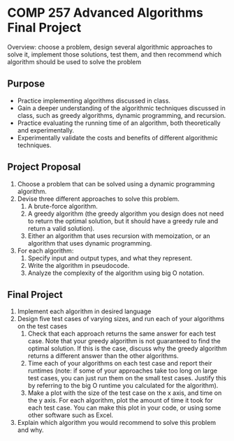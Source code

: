 # COMP 257 Advanced Algorithms Final Project

Overview: choose a problem, design several algorithmic approaches to solve it, implement those solutions, test them, and then recommend which algorithm should be used to solve the problem

## Purpose
- Practice implementing algorithms discussed in class.
- Gain a deeper understanding of the algorithmic techniques discussed in class, such as greedy algorithms, dynamic programming, and recursion.
- Practice evaluating the running time of an algorithm, both theoretically and experimentally.
- Experimentally validate the costs and benefits of different algorithmic techniques.

## Project Proposal
1. Choose a problem that can be solved using a dynamic programming algorithm.
2. Devise three different approaches to solve this problem. 
    1. A brute-force algorithm.
    2. A greedy algorithm (the greedy algorithm you design does not need to return the optimal solution, but it should have a greedy rule and return a valid solution).
    3. Either an algorithm that uses recursion with memoization, or an algorithm that uses dynamic programming.
3. For each algorithm:
    1. Specify input and output types, and what they represent.
    2. Write the algorithm in pseudocode.
    3. Analyze the complexity of the algorithm using big O notation.

## Final Project
1. Implement each algorithm in desired language
2. Design five test cases of varying sizes, and run each of your algorithms on the test cases
    1. Check that each approach returns the same answer for each test case. Note that your greedy algorithm is not guaranteed to find the optimal solution. If this is the case, discuss why the greedy algorithm returns a different answer than the other algorithms.
    2. Time each of your algorithms on each test case and report their runtimes (note: if some of your approaches take too long on large test cases, you can just run them on the small test cases. Justify this by referring to the big O runtime you calculated for the algorithm).
    3. Make a plot with the size of the test case on the x axis, and time on the y axis. For each algorithm, plot the amount of time it took for each test case. You can make this plot in your code, or using some other software such as Excel.
3. Explain which algorithm you would recommend to solve this problem and why.

